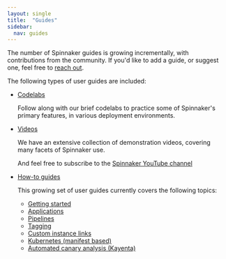 ```yaml
---
layout: single
title:  "Guides"
sidebar:
  nav: guides
---
```


The number of Spinnaker guides is growing incrementally, with contributions
from the community. If you'd like to add a guide, or suggest one, feel free to
[reach out](https://github.com/spinnaker/spinnaker.github.io/issues/).

The following types of user guides are included:

* [Codelabs](/guides/tutorials/codelabs/)

  Follow along with our brief codelabs to practice some of Spinnaker's primary
  features, in various deployment environments.

* [Videos](/guides/tutorials/videos/)

  We have an extensive collection of demonstration videos, covering many facets
  of Spinnaker use.

  And feel free to subscribe to the [Spinnaker YouTube
  channel](https://www.youtube.com/channel/UCcxQbw8kT1-FRhFhO2QCetg)

* [How-to guides](/guides/user/)

  This growing set of user guides currently covers the following topics:

  - [Getting started](/guides/user/get-started/)
  - [Applications](/guides/user/applications)
  - [Pipelines](/guides/user/pipeline/managing-pipelines/)
  - [Tagging](/guides/user/tagging/)
  - [Custom instance links](/guides/user/instance-links/)
  - [Kubernetes \(manifest based\)](/guides/user/kubernetes-v2/deploy-manifest/)
  - [Automated canary analysis \(Kayenta\)](/guides/user/canary/)
